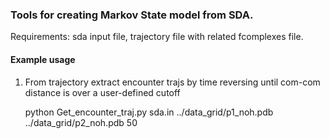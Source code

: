 ### Tools for creating Markov State model from SDA.
Requirements: sda input file, trajectory file with related fcomplexes file.

#### Example usage

1. From trajectory extract encounter trajs by time reversing until com-com distance is over a user-defined cutoff

   python  Get_encounter_traj.py sda.in ../data_grid/p1_noh.pdb ../data_grid/p2_noh.pdb 50
